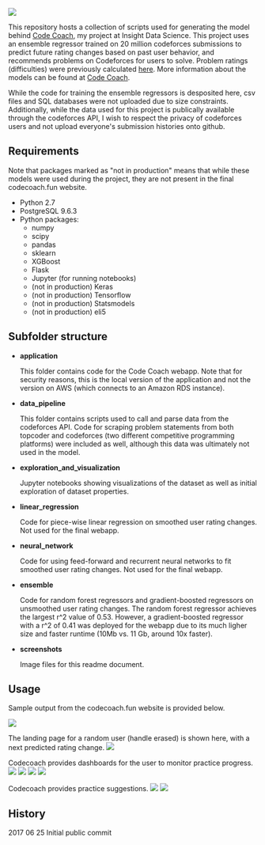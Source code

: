 
![](/screenshots/01_home.png)

This repository hosts a collection of scripts used for generating the model behind [Code Coach](http://codecoach.fun), my project at Insight Data Science. This project uses an ensemble regressor trained on 20 million codeforces submissions to predict future rating changes based on past user behavior, and recommends problems on Codeforces for users to solve. Problem ratings (difficulties) were previously calculated [here](https://github.com/yjiao/codeforces-api). More information about the models can be found at [Code Coach](http://codecoach.fun).


While the code for training the ensemble regressors is desposited here, csv files and SQL databases were not uploaded due to size constraints. Additionally, while the data used for this project is publically available through the codeforces API, I wish to respect the privacy of codeforces users and not upload everyone's submission histories onto github.



## Requirements
Note that packages marked as "not in production" means that while these models were used during the project, they are not present in the final codecoach.fun website.

- Python 2.7
- PostgreSQL 9.6.3
- Python packages:
	- numpy
	- scipy
	- pandas
	- sklearn
	- XGBoost
	- Flask
	- Jupyter (for running notebooks)
	- (not in production) Keras
	- (not in production) Tensorflow
	- (not in production) Statsmodels
	- (not in production) eli5



## Subfolder structure
- **application**

	This folder contains code for the Code Coach webapp. Note that for security reasons, this is the local version of the application and not the version on AWS (which connects to an Amazon RDS instance).

- **data_pipeline**

	This folder contains scripts used to call and parse data from the codeforces API. Code for scraping problem statements from both topcoder and codeforces (two different competitive programming platforms) were included as well, although this data was ultimately not used in the model.
	
	

- **exploration_and_visualization**

	Jupyter notebooks showing visualizations of the dataset as well as initial exploration of dataset properties.

- **linear_regression**
	
	Code for piece-wise linear regression on smoothed user rating changes. Not used for the final webapp.


- **neural_network**
	
	Code for using feed-forward and recurrent neural networks to fit smoothed user rating changes. Not used for the final webapp.


- **ensemble**
	
	Code for random forest regressors and gradient-boosted regressors on unsmoothed user rating changes. The random forest regressor achieves the largest r^2 value of 0.53. However, a gradient-boosted regressor with a r^2 of 0.41 was deployed for the webapp due to its much ligher size and faster runtime (10Mb vs. 11 Gb, around 10x faster).

- **screenshots**

	Image files for this readme document.


## Usage
Sample output from the codecoach.fun website is provided below.

![](https://github.com/yjiao/codeforces_predict/blob/master/screenshots/02a_search.png)

The landing page for a random user (handle erased) is shown here, with a next predicted rating change.
![](https://github.com/yjiao/codeforces_predict/blob/master/screenshots/02b_ratingchange.png)

Codecoach provides dashboards for the user to monitor practice progress.
![](https://github.com/yjiao/codeforces_predict/blob/master/screenshots/03_rating_history.png)
![](https://github.com/yjiao/codeforces_predict/blob/master/screenshots/04_practice_v_contest.png)
![](https://github.com/yjiao/codeforces_predict/blob/master/screenshots/05_tags.png)
![](https://github.com/yjiao/codeforces_predict/blob/master/screenshots/06_compare.png)

Codecoach provides practice suggestions.
![](https://github.com/yjiao/codeforces_predict/blob/master/screenshots/07_suggest.png)
![](https://github.com/yjiao/codeforces_predict/blob/master/screenshots/08_suggest.png)


## History
2017 06 25 Initial public commit